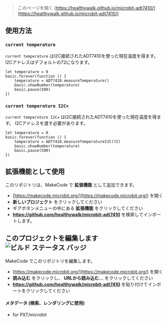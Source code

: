 
> このページを開く [https://healthywalk.github.io/microbit-adt7410/](https://healthywalk.github.io/microbit-adt7410/)

## 使用方法

### ``current temperature``

``current temperature`` はI2C接続されたADT7410を使った現在温度を得ます。
I2Cアドレスはデフォルトの72になります。

```blocks
let temperature = 0
basic.forever(function () {
    temperature = ADT7410.measureTemperature()
    basic.showNumber(temperature)
    basic.pause(500)
})
```

### ``current temperature I2C=``

``current temperature I2C=`` はI2C接続されたADT7410を使った現在温度を得ます。
I2Cアドレスを渡す必要があります。

```blocks
let temperature = 0
basic.forever(function () {
    temperature = ADT7410.measureTemperatureI2C(72)
    basic.showNumber(temperature)
    basic.pause(500)
})
```

## 拡張機能として使用

このリポジトリは、MakeCode で **拡張機能** として追加できます。

* [https://makecode.microbit.org/](https://makecode.microbit.org/) を開く
* **新しいプロジェクト** をクリックしてください
* ギアボタンメニューの中にある **拡張機能** をクリックしてください
* **https://github.com/healthywalk/microbit-adt7410** を検索してインポートします。

## このプロジェクトを編集します ![ビルド ステータス バッジ](https://github.com/healthywalk/microbit-adt7410/workflows/MakeCode/badge.svg)

MakeCode でこのリポジトリを編集します。

* [https://makecode.microbit.org/](https://makecode.microbit.org/) を開く
* **読み込む** をクリックし、 **URLから読み込む...** をクリックしてください
* **https://github.com/healthywalk/microbit-adt7410** を貼り付けてインポートをクリックしてください

#### メタデータ (検索、レンダリングに使用)

* for PXT/microbit
<script src="https://makecode.com/gh-pages-embed.js"></script><script>makeCodeRender("{{ site.makecode.home_url }}", "{{ site.github.owner_name }}/{{ site.github.repository_name }}");</script>
